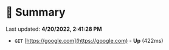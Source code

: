 # 📖 Summary
Last updated: **4/20/2022, 2:41:28 PM**

- `GET` [https://google.com](https://google.com) - **Up** (422ms)
